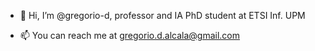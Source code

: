 - 👋 Hi, I’m @gregorio-d, professor and IA PhD student at ETSI Inf. UPM

- 📫 You can reach me at gregorio.d.alcala@gmail.com
<!---
gregorio-d/gregorio-d is a ✨ special ✨ repository because its `README.md` (this file) appears on your GitHub profile.
You can click the Preview link to take a look at your changes.
--->
